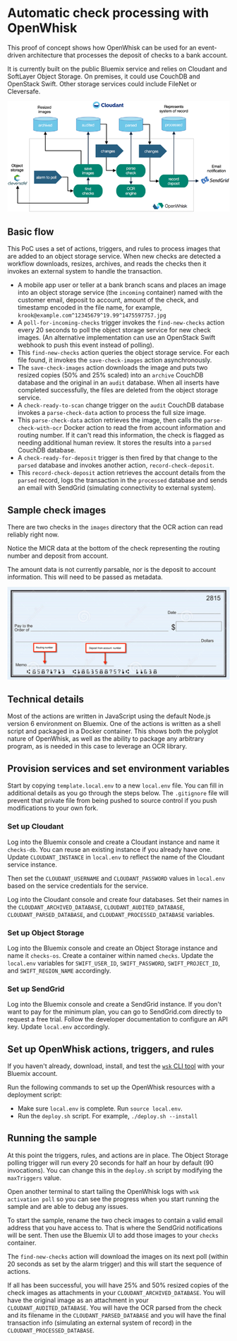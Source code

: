 # Automatic check processing with OpenWhisk
This proof of concept shows how OpenWhisk can be used for an event-driven architecture that processes the deposit of checks to a bank account.

It is currently built on the public Bluemix service and relies on Cloudant and SoftLayer Object Storage. On premises, it could use CouchDB and OpenStack Swift. Other storage services could include FileNet or Cleversafe.

![Check 12](images/overview.png "Overview of the flow.")

## Basic flow
This PoC uses a set of actions, triggers, and rules to process images that are added to an object storage service. When new checks are detected a workflow downloads, resizes, archives, and reads the checks then it invokes an external system to handle the transaction.

* A mobile app user or teller at a bank branch scans and places an image into an object storage service (the `incoming` container) named with the customer email, deposit to account, amount of the check, and timestamp encoded in the file name, for example, `krook@example.com^12345679^19.99^1475597757.jpg`
* A `poll-for-incoming-checks` trigger invokes the `find-new-checks` action every 20 seconds to poll the object storage service for new check images. (An alternative implementation can use an OpenStack Swift webhook to push this event instead of polling).
* This `find-new-checks` action queries the object storage service. For each file found, it invokes the `save-check-images` action asynchronously.
* The `save-check-images` action downloads the image and puts two resized copies (50% and 25% scaled) into an `archive` CouchDB database and the original in an `audit` database. When all inserts have completed successfully, the files are deleted from the object storage service.
* A `check-ready-to-scan` change trigger on the `audit` CouchDB database invokes a `parse-check-data` action to process the full size image.
* This `parse-check-data` action retrieves the image, then calls the `parse-check-with-ocr` Docker action to read the from account information and routing number. If it can't read this information, the check is flagged as needing additional human review. It stores the results into a `parsed` CouchDB database.
* A `check-ready-for-deposit` trigger is then fired by that change to the `parsed` database and invokes another action, `record-check-deposit`.
* This `record-check-deposit` action retrieves the account details from the `parsed` record, logs the transaction in the `processed` database and sends an email with SendGrid (simulating connectivity to external system).

## Sample check images
There are two checks in the `images` directory that the OCR action can read reliably right now.

Notice the MICR data at the bottom of the check representing the routing number and deposit from account.

The amount data is not currently parsable, nor is the deposit to account information. This will need to be passed as metadata.

![Check sample](images/check-sample.png "Check with routing number and account numbers.")

## Technical details
Most of the actions are written in JavaScript using the default Node.js version 6 environment on Bluemix. One of the actions is written as a shell script and packaged in a Docker container. This shows both the polyglot nature of OpenWhisk, as well as the ability to package any arbitrary program, as is needed in this case to leverage an OCR library.

## Provision services and set environment variables
Start by copying `template.local.env` to a new `local.env` file. You can fill in additional details as you go through the steps below. The `.gitignore` file will prevent that private file from being pushed to source control if you push modifications to your own fork.

### Set up Cloudant
Log into the Bluemix console and create a Cloudant instance and name it `checks-db`. You can reuse an existing instance if you already have one. Update `CLOUDANT_INSTANCE` in `local.env` to reflect the name of the Cloudant service instance.

Then set the `CLOUDANT_USERNAME` and `CLOUDANT_PASSWORD` values in `local.env` based on the service credentials for the service.

Log into the Cloudant console and create four databases. Set their names in the `CLOUDANT_ARCHIVED_DATABASE`, `CLOUDANT_AUDITED_DATABASE`, `CLOUDANT_PARSED_DATABASE`, and `CLOUDANT_PROCESSED_DATABASE` variables.

### Set up Object Storage
Log into the Bluemix console and create an Object Storage instance and name it `checks-os`. Create a container within named `checks`. Update the `local.env` variables for `SWIFT_USER_ID`, `SWIFT_PASSWORD`, `SWIFT_PROJECT_ID`, and `SWIFT_REGION_NAME` accordingly.

### Set up SendGrid
Log into the Bluemix console and create a SendGrid instance. If you don't want to pay for the minimum plan, you can go to SendGrid.com directly to request a free trial. Follow the developer documentation to configure an API key. Update `local.env` accordingly.

## Set up OpenWhisk actions, triggers, and rules
If you haven't already, download, install, and test the [`wsk` CLI tool](https://new-console.ng.bluemix.net/openwhisk/cli) with your Bluemix account.

Run the following commands to set up the OpenWhisk resources with a deployment script:
* Make sure `local.env` is complete. Run `source local.env`.
* Run the `deploy.sh` script. For example, `./deploy.sh --install`

## Running the sample
At this point the triggers, rules, and actions are in place. The Object Storage polling trigger will run every 20 seconds for half an hour by default (90 invocations). You can change this in the `deploy.sh` script by modifying the `maxTriggers` value.

Open another terminal to start tailing the OpenWhisk logs with `wsk activation poll` so you can see the progress when you start running the sample and are able to debug any issues.

To start the sample, rename the two check images to contain a valid email address that you have access to. That is where the SendGrid notifications will be sent. Then use the Bluemix UI to add those images to your `checks` container.

The `find-new-checks` action will download the images on its next poll (within 20 seconds as set by the alarm trigger) and this will start the sequence of actions.

If all has been successful, you will have 25% and 50% resized copies of the check images as attachments in your `CLOUDANT_ARCHIVED_DATABASE`. You will have the original image as an attachment in your `CLOUDANT_AUDITED_DATABASE`. You will have the OCR parsed from the check and its filename in the `CLOUDANT_PARSED_DATABASE` and you will have the final transaction info (simulating an external system of record) in the `CLOUDANT_PROCESSED_DATABASE`.
